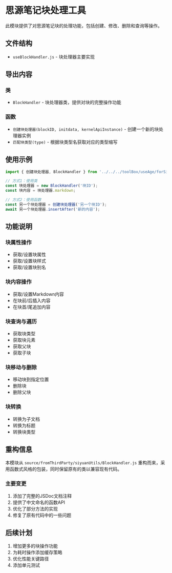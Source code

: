 # 思源笔记块处理工具

此模块提供了对思源笔记块的处理功能，包括创建、修改、删除和查询等操作。

## 文件结构

- `useBlockHandler.js` - 块处理器主要实现

## 导出内容

### 类

- `BlockHandler` - 块处理器类，提供对块的完整操作功能

### 函数

- `创建块处理器(blockID, initdata, kernelApiInstance)` - 创建一个新的块处理器实例
- `匹配块类型(type)` - 根据块类型名获取对应的类型缩写

## 使用示例

```javascript
import { 创建块处理器, BlockHandler } from '../../../toolBox/useAge/forSiyuan/forBlock/useBlockHandler.js';

// 方式1：使用类
const 块处理器 = new BlockHandler('块ID');
const 块内容 = 块处理器.markdown;

// 方式2：使用函数
const 另一个块处理器 = 创建块处理器('另一个块ID');
await 另一个块处理器.insertAfter('新的内容');
```

## 功能说明

### 块属性操作

- 获取/设置块属性
- 获取/设置块样式
- 获取/设置块别名

### 块内容操作

- 获取/设置Markdown内容
- 在块前/后插入内容
- 在块首/尾追加内容

### 块查询与遍历

- 获取块类型
- 获取块元素
- 获取父块
- 获取子块

### 块移动与删除

- 移动块到指定位置
- 删除块
- 删除父块

### 块转换

- 转换为子文档
- 转换为标题
- 转换块类型

## 重构信息

本模块从 `source/fromThirdParty/siyuanUtils/BlockHandler.js` 重构而来，采用函数式风格的包装，同时保留原有的类以兼容现有代码。

### 主要变更

1. 添加了完整的JSDoc文档注释
2. 提供了中文命名的函数API
3. 优化了部分方法的实现
4. 修复了原有代码中的一些问题

## 后续计划

1. 增加更多的块操作功能
2. 为耗时操作添加缓存策略
3. 优化性能关键路径
4. 添加单元测试 